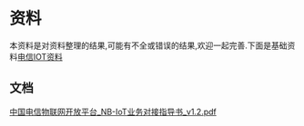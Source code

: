 # 资料

本资料是对资料整理的结果,可能有不全或错误的结果,欢迎一起完善.下面是基础资料[电信IOT资料](www.tianyiiot.com/)

## 文档

[中国电信物联网开放平台_NB-IoT业务对接指导书_v1.2.pdf](http://www.tianyiiot.com/attchment/207/%E4%B8%AD%E5%9B%BD%E7%94%B5%E4%BF%A1%E7%89%A9%E8%81%94%E7%BD%91%E5%BC%80%E6%94%BE%E5%B9%B3%E5%8F%B0_NB-IoT%E4%B8%9A%E5%8A%A1%E5%AF%B9%E6%8E%A5%E6%8C%87%E5%AF%BC%E4%B9%A6_v1.2.pdf)